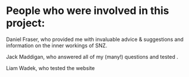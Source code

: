 <h1>People who were involved in this project:</h1>
<p>Daniel Fraser, who provided me with invaluable advice & suggestions and information on the inner workings of SNZ.</p>
<p>Jack Maddigan, who answered all of my (many!) questions and tested .</p>
<p>Liam Wadek, who tested the website</p>
